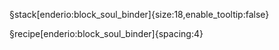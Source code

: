 §stack[enderio:block_soul_binder]{size:18,enable_tooltip:false}

§recipe[enderio:block_soul_binder]{spacing:4}